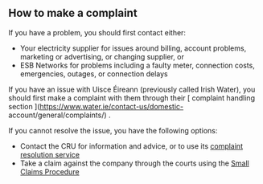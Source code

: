 ##  How to make a complaint

If you have a problem, you should first contact either:

  * Your electricity supplier for issues around billing, account problems, marketing or advertising, or changing supplier, or 
  * ESB Networks for problems including a faulty meter, connection costs, emergencies, outages, or connection delays 

If you have an issue with Uisce Éireann (previously called Irish Water), you
should first make a complaint with them through their [ complaint handling
section ](https://www.water.ie/contact-us/domestic-
account/general/complaints/) .

If you cannot resolve the issue, you have the following options:

  * Contact the CRU for information and advice, or to use its [ complaint resolution service ](https://www.cru.ie/home/complaint-form/energy/log-complaint-cru/)
  * Take a claim against the company through the courts using the [ Small Claims Procedure ](/en/justice/courts-system/small-claims-court/)
